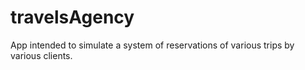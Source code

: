 # travelsAgency
App intended to simulate a system of reservations of various trips by various clients.
